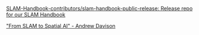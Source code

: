 
[SLAM-Handbook-contributors/slam-handbook-public-release: Release repo for our SLAM Handbook](https://github.com/SLAM-Handbook-contributors/slam-handbook-public-release)

["From SLAM to Spatial AI" - Andrew Davison](https://www.youtube.com/watch?v=lGIM2WVp5t0&t=3s)

